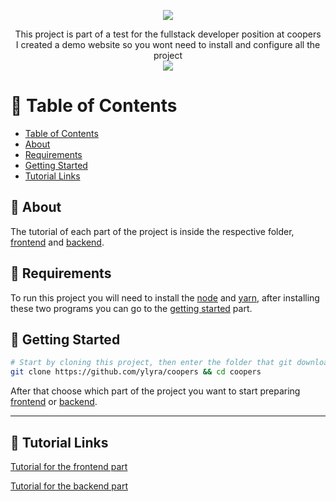 <p align="center">
  <a href="https://coopers.yanlyra.com.br/" target="_blank">
    <img src="https://i.imgur.com/JPOfn7Z.png" />
  </a>
</p>

<p align="center">  
  This project is part of a test for the fullstack developer position at coopers<br/>
  I created a demo website so you wont need to install and configure all the project<br/>

  <a href="https://coopers.yanlyra.com.br/" target="_blank">
    <img src="https://img.shields.io/badge/-DEMO-%234ac959?style=for-the-badge&logoWidth=250" />
  </a>
</p>

:bookmark_tabs: Table of Contents
================
<!-- ts -->
  - [Table of Contents](#bookmark_tabs-table-of-contents)
  - [About](#newspaper-about)
  - [Requirements](#dart-requirements)
  - [Getting Started](#memo-getting-started)
  - [Tutorial Links](#link-tutorial-links)
<!-- te -->

## :newspaper: About

The tutorial of each part of the project is inside the respective folder, [frontend](web#memo-getting-started) and [backend](api#memo-getting-started).

## :dart: Requirements

To run this project you will need to install the [node](https://nodejs.org/) and [yarn](https://yarnpkg.com/), after installing these two programs you can go to the [getting started](#memo-getting-started) part.

## :memo: Getting Started

```bash
# Start by cloning this project, then enter the folder that git downloaded.
git clone https://github.com/ylyra/coopers && cd coopers
```

After that choose which part of the project you want to start preparing [frontend](web#memo-getting-started) or [backend](api#memo-getting-started).

___

## :link: Tutorial Links
[Tutorial for the frontend part](web#memo-getting-started)

[Tutorial for the backend part](api#memo-getting-started)